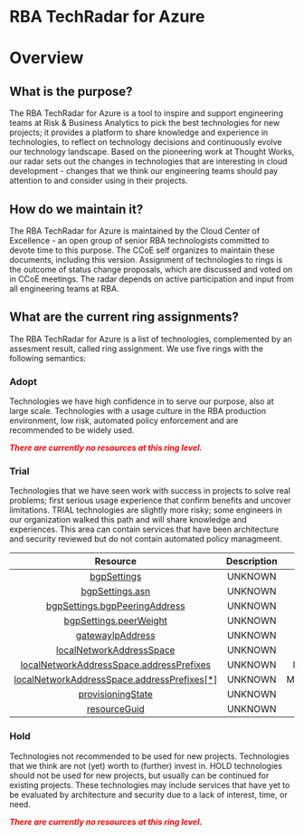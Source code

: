 
RBA TechRadar for Azure
=======================

# Overview

## What is the purpose?


The RBA TechRadar for Azure is a tool to inspire and support engineering teams at Risk & Business Analytics to pick the best technologies for new projects; it provides a platform to share knowledge and experience in technologies, to reflect on technology decisions and continuously evolve our technology landscape.  Based on the pioneering work at Thought Works, our radar sets out the changes in technologies that are interesting in cloud development - changes that we think our engineering teams should pay attention to and consider using in their projects.
## How do we maintain it?


The RBA TechRadar for Azure is maintained by the Cloud Center of Excellence - an open group of senior RBA technologists committed to devote time to this purpose.  The CCoE self organizes to maintain these documents, including this version.  Assignment of technologies to rings is the outcome of status change proposals, which are discussed and voted on in CCoE meetings.  The radar depends on active participation and input from all engineering teams at RBA.
## What are the current ring assignments?


The RBA TechRadar for Azure is a list of technologies, complemented by an assesment result, called ring assignment.  We use five rings with the following semantics:
### Adopt


Technologies we have high confidence in to serve our purpose, also at large scale.  Technologies with a usage culture in the RBA production environment, low risk, automated policy enforcement and are recommended to be widely used.  
  
***<font color="red"> There are currently no resources at this ring level. </font>***
### Trial


Technologies that we have seen work with success in projects to solve real problems;  first serious usage experience that confirm benefits and uncover limitations.  TRIAL technologies are slightly more risky; some engineers in our organization walked this path and will share knowledge and experiences.  This area can contain services that have been architecture and security reviewed but do not contain automated policy managmeent.  

|Resource|Description|Path|Status|
| :---: | :---: | :---: | :---: |
|[bgpSettings](https://github.com/openrba/python-azure-techradar/Microsoft.Network/localNetworkGateways/bgpSettings/README.md)|UNKNOWN|Microsoft.Network/localNetworkGateways/bgpSettings|TRIAL|
|[bgpSettings.asn](https://github.com/openrba/python-azure-techradar/Microsoft.Network/localNetworkGateways/bgpSettings.asn/README.md)|UNKNOWN|Microsoft.Network/localNetworkGateways/bgpSettings.asn|TRIAL|
|[bgpSettings.bgpPeeringAddress](https://github.com/openrba/python-azure-techradar/Microsoft.Network/localNetworkGateways/bgpSettings.bgpPeeringAddress/README.md)|UNKNOWN|Microsoft.Network/localNetworkGateways/bgpSettings.bgpPeeringAddress|TRIAL|
|[bgpSettings.peerWeight](https://github.com/openrba/python-azure-techradar/Microsoft.Network/localNetworkGateways/bgpSettings.peerWeight/README.md)|UNKNOWN|Microsoft.Network/localNetworkGateways/bgpSettings.peerWeight|TRIAL|
|[gatewayIpAddress](https://github.com/openrba/python-azure-techradar/Microsoft.Network/localNetworkGateways/gatewayIpAddress/README.md)|UNKNOWN|Microsoft.Network/localNetworkGateways/gatewayIpAddress|TRIAL|
|[localNetworkAddressSpace](https://github.com/openrba/python-azure-techradar/Microsoft.Network/localNetworkGateways/localNetworkAddressSpace/README.md)|UNKNOWN|Microsoft.Network/localNetworkGateways/localNetworkAddressSpace|TRIAL|
|[localNetworkAddressSpace.addressPrefixes](https://github.com/openrba/python-azure-techradar/Microsoft.Network/localNetworkGateways/localNetworkAddressSpace.addressPrefixes/README.md)|UNKNOWN|Microsoft.Network/localNetworkGateways/localNetworkAddressSpace.addressPrefixes|TRIAL|
|[localNetworkAddressSpace.addressPrefixes[*]](https://github.com/openrba/python-azure-techradar/Microsoft.Network/localNetworkGateways/localNetworkAddressSpace.addressPrefixes[*]/README.md)|UNKNOWN|Microsoft.Network/localNetworkGateways/localNetworkAddressSpace.addressPrefixes[*]|TRIAL|
|[provisioningState](https://github.com/openrba/python-azure-techradar/Microsoft.Network/localNetworkGateways/provisioningState/README.md)|UNKNOWN|Microsoft.Network/localNetworkGateways/provisioningState|TRIAL|
|[resourceGuid](https://github.com/openrba/python-azure-techradar/Microsoft.Network/localNetworkGateways/resourceGuid/README.md)|UNKNOWN|Microsoft.Network/localNetworkGateways/resourceGuid|TRIAL|

### Hold


Technologies not recommended to be used for new projects. Technologies that we think are not (yet) worth to (further) invest in.  HOLD technologies should not be used for new projects, but usually can be continued for existing projects.  These technologies may include services that have yet to be evaluated by architecture and security due to a lack of interest, time, or need.  
  
***<font color="red"> There are currently no resources at this ring level. </font>***